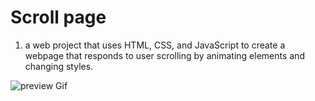# Scroll page
1. a web project that uses HTML, CSS, and JavaScript to create a webpage that responds to user scrolling by animating elements and changing styles.

![preview Gif](./photos/Animation.gif)
